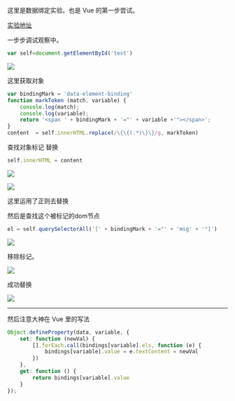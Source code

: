 这里是数据绑定实验。也是 Vue 的第一步尝试。

[实验地址](../init／lab.html)

一步步调试观察中。

```js
var self=document.getElementById('test')
```

![](http://7xs9gn.com1.z0.glb.clouddn.com/16-7-2/75981400.jpg)

这里获取对象

```js
var bindingMark = 'data-element-binding'
function markToken (match, variable) {
    console.log(match);
    console.log(variable);
    return '<span ' + bindingMark + '="' + variable +'"></span>';
}
content  = self.innerHTML.replace(/\{\{(.*)\}\}/g, markToken)
```

查找对象标记
替换

```js
self.innerHTML = content
```

![](http://7xs9gn.com1.z0.glb.clouddn.com/16-7-2/59207622.jpg)

![](http://7xs9gn.com1.z0.glb.clouddn.com/16-7-3/40431798.jpg)

这里运用了正则去替换

然后是查找这个被标记的dom节点

```js
el = self.querySelectorAll('[' + bindingMark + '="' + 'msg' + '"]')
```
![](http://7xs9gn.com1.z0.glb.clouddn.com/16-7-3/2913747.jpg)

移除标记。

![](http://7xs9gn.com1.z0.glb.clouddn.com/16-7-3/85684137.jpg)

成功替换

![](http://7xs9gn.com1.z0.glb.clouddn.com/16-7-3/11459730.jpg)

***

然后注意大神在 Vue 里的写法

```js
Object.defineProperty(data, variable, {
    set: function (newVal) {
	    [].forEach.call(bindings[variable].els, function (e) {
		    bindings[variable].value = e.textContent = newVal
		})
	},
	get: function () {
	    return bindings[variable].value
	}
});
```